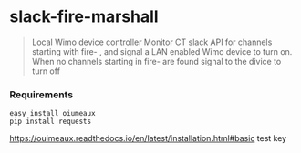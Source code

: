 slack-fire-marshall
====================

> Local Wimo device controller
Monitor CT slack API for channels starting with fire- , and signal a LAN enabled Wimo device to turn on. When no channels starting in fire- are found
signal to the divice to turn off

### Requirements
```
easy_install oiumeaux
pip install requests
```

https://ouimeaux.readthedocs.io/en/latest/installation.html#basic
test key
